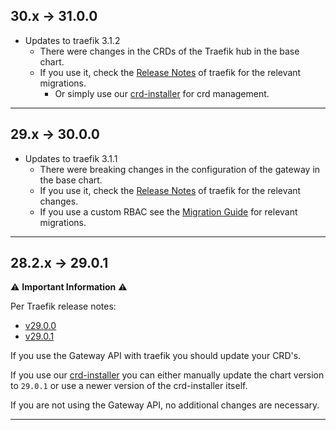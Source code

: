 
## 30.x -> 31.0.0

- Updates to traefik 3.1.2
  - There were changes in the CRDs of the Traefik hub in the base chart. 
  - If you use it, check the [Release Notes](https://github.com/traefik/traefik-helm-chart/releases/tag/v31.0.0) of traefik for the relevant migrations.
    - Or simply use our [crd-installer](https://github.com/iits-consulting/terraform-opentelekomcloud-project-factory/tree/master/modules/crd_installer) for crd management.

***
## 29.x -> 30.0.0

- Updates to traefik 3.1.1
  - There were breaking changes in the configuration of the gateway in the base chart. 
  - If you use it, check the [Release Notes](https://github.com/traefik/traefik-helm-chart/releases/tag/v30.0.0) of traefik for the relevant changes.
  - If you use a custom RBAC see the [Migration Guide](https://doc.traefik.io/traefik/v3.1/migration/v3/#v30-to-v31) for relevant migrations.

***

## 28.2.x -> 29.0.1

⚠️ **Important Information** ⚠️

Per Traefik release notes:
 - [v29.0.0](https://github.com/traefik/traefik-helm-chart/releases/tag/v29.0.0)
 - [v29.0.1](https://github.com/traefik/traefik-helm-chart/releases/tag/v29.0.1)

If you use the Gateway API with traefik you should update your CRD's. 

If you use our [crd-installer](https://github.com/iits-consulting/terraform-opentelekomcloud-project-factory/tree/master/modules/crd_installer) 
you can either manually update the chart version to `29.0.1` or use a newer version of the crd-installer itself.

If you are not using the Gateway API, no additional changes are necessary.

***